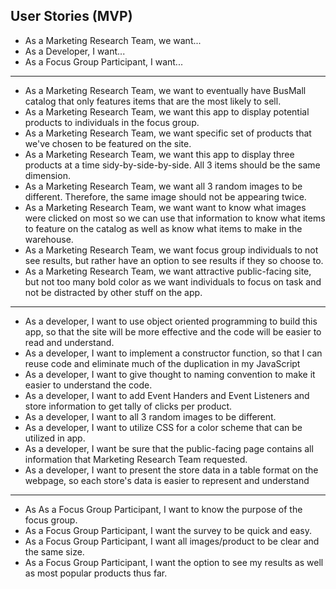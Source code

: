 ## User Stories (MVP)

* As a Marketing Research Team, we want...
* As a Developer, I want...
* As a Focus Group Participant, I want...

---
* As a Marketing Research Team, we want to eventually have BusMall catalog that only features items that are the most likely to sell.
* As a Marketing Research Team, we want this app to display potential products to individuals in the focus group.
* As a Marketing Research Team, we want specific set of products that we've chosen to be featured on the site.
* As a Marketing Research Team, we want this app to display three products at a time sidy-by-side-by-side. All 3 items should be the same dimension.
* As a Marketing Research Team, we want all 3 random images to be different. Therefore, the same image should not be appearing twice.
* As a Marketing Research Team, we want want to know what images were clicked on most so we can use that information to know what items to feature on the catalog as well as know what items to make in the warehouse.
* As a Marketing Research Team, we want focus group individuals to not see results, but rather have an option to see results if they so choose to.
* As a Marketing Research Team, we want attractive public-facing site, but not too many bold color as we want individuals to focus on task and not be distracted by other stuff on the app.

---
* As a developer, I want to use object oriented programming to build this app, so that the site will be more effective and the code will be easier to read and understand.
* As a developer, I want to implement a constructor function, so that I can reuse code and eliminate much of the duplication in my JavaScript
* As a developer, I want to give thought to naming convention to make it easier to understand the code.
* As a developer, I want to add Event Handers and Event Listeners and store information to get tally of clicks per product.
* As a developer, I want to all 3 random images to be different.
* As a developer, I want to utilize CSS for a color scheme that can be utilized in app.
* As a developer, I want be sure that the public-facing page contains all information that Marketing Research Team requested.
* As a developer, I want to present the store data in a table format on the webpage, so each store's data is easier to represent and understand

---
* As As a Focus Group Participant, I want to know the purpose of the focus group.
* As a Focus Group Participant, I want the survey to be quick and easy.
* As a Focus Group Participant, I want all images/product to be clear and the same size.
* As a Focus Group Participant, I want the option to see my results as well as most popular products thus far.
